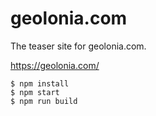 # geolonia.com

The teaser site for geolonia.com.

https://geolonia.com/

```
$ npm install
$ npm start
$ npm run build
```
